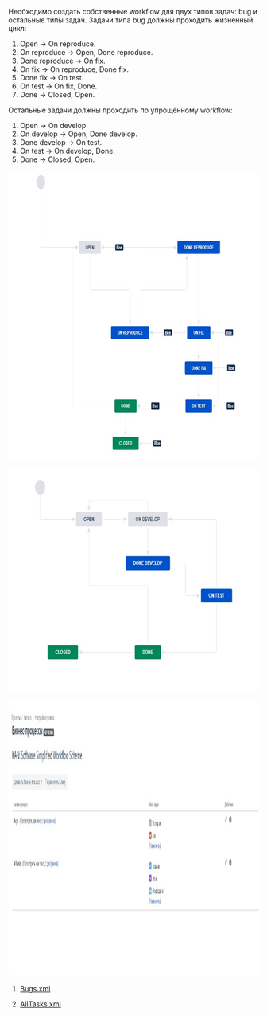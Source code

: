 Необходимо создать собственные workflow для двух типов задач: bug и остальные типы задач. Задачи типа bug должны проходить жизненный цикл:

1. Open -> On reproduce.
2. On reproduce -> Open, Done reproduce.
3. Done reproduce -> On fix.
4. On fix -> On reproduce, Done fix.
5. Done fix -> On test.
6. On test -> On fix, Done.
7. Done -> Closed, Open.

Остальные задачи должны проходить по упрощённому workflow:

1. Open -> On develop.
2. On develop -> Open, Done develop.
3. Done develop -> On test.
4. On test -> On develop, Done.
5. Done -> Closed, Open.



<p align="center">
  <img width="831" height="580" src="./images/1.jpg">
</p>

<p align="center">
  <img width="754" height="448" src="./images/2.jpg">
</p>

<p align="center">
  <img width="1613" height="555" src="./images/3.jpg">
</p>

1) [Bugs.xml](https://github.com/bigorado/ci_dz/blob/main/files/Bugs.xml)

2) [AllTasks.xml](https://github.com/bigorado/ci_dz/blob/main/files/AllTasks.xml)